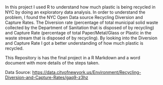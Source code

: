 In this project I used R to understand how much plastic is being recycled in NYC by doing an exploratory data analysis. In order to understand the problem, I found the NYC Open Data source Recycling Diversion and Capture Rates. The Diversion rate (percentage of total municipal solid waste collected by the Department of Sanitation that is disposed of by recycling) and Capture Rate (percentage of total Paper/Metal/Glass or Plastic in the waste stream that is disposed of by recycling). By looking into the Diversion and Capture Rate I got a better understanding of how much plastic is recycled.  

This Repository is has the final project in a R Markdown and a word document with more details of the steps taken.

Data Source: https://data.cityofnewyork.us/Environment/Recycling-Diversion-and-Capture-Rates/gaq9-z3hz
